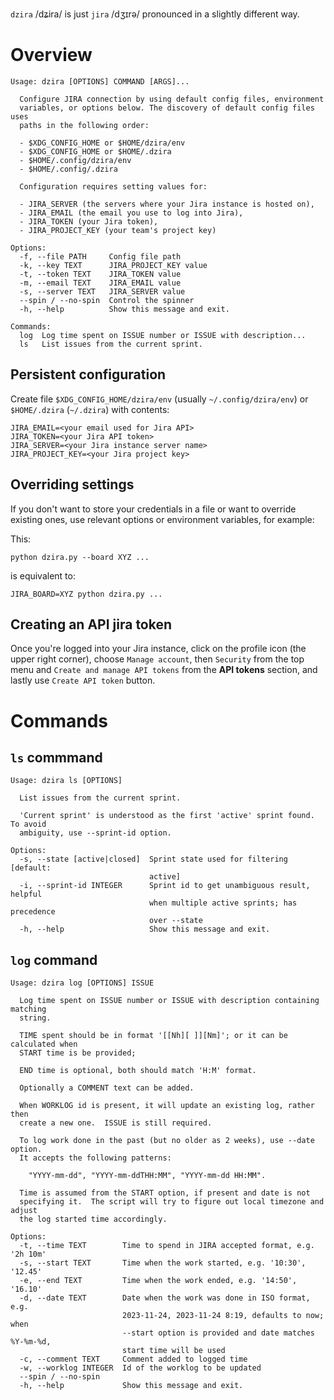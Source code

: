 `dzira` /dʑira/ is just `jira` /dʒɪrə/ pronounced in a slightly different way.

# Overview

```
Usage: dzira [OPTIONS] COMMAND [ARGS]...

  Configure JIRA connection by using default config files, environment
  variables, or options below. The discovery of default config files uses
  paths in the following order:

  - $XDG_CONFIG_HOME or $HOME/dzira/env
  - $XDG_CONFIG_HOME or $HOME/.dzira
  - $HOME/.config/dzira/env
  - $HOME/.config/.dzira

  Configuration requires setting values for:

  - JIRA_SERVER (the servers where your Jira instance is hosted on),
  - JIRA_EMAIL (the email you use to log into Jira),
  - JIRA_TOKEN (your Jira token),
  - JIRA_PROJECT_KEY (your team's project key)

Options:
  -f, --file PATH     Config file path
  -k, --key TEXT      JIRA_PROJECT_KEY value
  -t, --token TEXT    JIRA_TOKEN value
  -m, --email TEXT    JIRA_EMAIL value
  -s, --server TEXT   JIRA_SERVER value
  --spin / --no-spin  Control the spinner
  -h, --help          Show this message and exit.

Commands:
  log  Log time spent on ISSUE number or ISSUE with description...
  ls   List issues from the current sprint.
```


## Persistent configuration

Create file `$XDG_CONFIG_HOME/dzira/env` (usually `~/.config/dzira/env`) 
or `$HOME/.dzira` (`~/.dzira`) with contents:

```text
JIRA_EMAIL=<your email used for Jira API>
JIRA_TOKEN=<your Jira API token>
JIRA_SERVER=<your Jira instance server name>
JIRA_PROJECT_KEY=<your Jira project key>
```


## Overriding settings

If you don't want to store your credentials in a file or want to override existing
ones, use relevant options or environment variables, for example:

This:

`python dzira.py --board XYZ ...`

is equivalent to:

`JIRA_BOARD=XYZ python dzira.py ...`


## Creating an API jira token

Once you're logged into your Jira instance, click on the profile icon (the upper
right corner), choose `Manage account`, then `Security` from the top menu and
`Create and manage API tokens` from the **API tokens** section, and lastly use
`Create API token` button.


# Commands

## `ls` commmand

```
Usage: dzira ls [OPTIONS]

  List issues from the current sprint.

  'Current sprint' is understood as the first 'active' sprint found. To avoid
  ambiguity, use --sprint-id option.

Options:
  -s, --state [active|closed]  Sprint state used for filtering  [default:
                               active]
  -i, --sprint-id INTEGER      Sprint id to get unambiguous result, helpful
                               when multiple active sprints; has precedence
                               over --state
  -h, --help                   Show this message and exit.
```


## `log` command

```
Usage: dzira log [OPTIONS] ISSUE

  Log time spent on ISSUE number or ISSUE with description containing matching
  string.

  TIME spent should be in format '[[Nh][ ]][Nm]'; or it can be calculated when
  START time is be provided;

  END time is optional, both should match 'H:M' format.

  Optionally a COMMENT text can be added.

  When WORKLOG id is present, it will update an existing log, rather then
  create a new one.  ISSUE is still required.

  To log work done in the past (but no older as 2 weeks), use --date option.
  It accepts the following patterns:

    "YYYY-mm-dd", "YYYY-mm-ddTHH:MM", "YYYY-mm-dd HH:MM".

  Time is assumed from the START option, if present and date is not
  specifying it.  The script will try to figure out local timezone and adjust
  the log started time accordingly.

Options:
  -t, --time TEXT        Time to spend in JIRA accepted format, e.g. '2h 10m'
  -s, --start TEXT       Time when the work started, e.g. '10:30', '12.45'
  -e, --end TEXT         Time when the work ended, e.g. '14:50', '16.10'
  -d, --date TEXT        Date when the work was done in ISO format, e.g.
                         2023-11-24, 2023-11-24 8:19, defaults to now; when
                         --start option is provided and date matches %Y-%m-%d,
                         start time will be used
  -c, --comment TEXT     Comment added to logged time
  -w, --worklog INTEGER  Id of the worklog to be updated
  --spin / --no-spin
  -h, --help             Show this message and exit.
```
